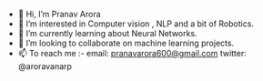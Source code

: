 - 👋 Hi, I’m Pranav Arora
- 👀 I’m interested in Computer vision , NLP and a bit of Robotics.
- 🌱 I’m currently learning about Neural Networks. 
- 💞️ I’m looking to collaborate on machine learning projects.
- 📫 To reach me :- email: pranavarora600@gmail.com twitter: @aroravanarp

<!---
aroravanarp/aroravanarp is a ✨ special ✨ repository because its `README.md` (this file) appears on your GitHub profile.
You can click the Preview link to take a look at your changes.
--->
